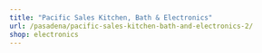 ```yaml
---
title: "Pacific Sales Kitchen, Bath & Electronics"
url: /pasadena/pacific-sales-kitchen-bath-and-electronics-2/
shop: electronics
---
```

